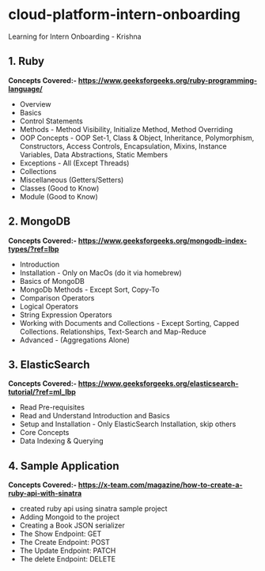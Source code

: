 # cloud-platform-intern-onboarding
Learning for Intern Onboarding - Krishna

## 1. Ruby
**Concepts Covered:- https://www.geeksforgeeks.org/ruby-programming-language/**
- Overview
- Basics
- Control Statements
- Methods - Method Visibility, Initialize Method, Method Overriding
- OOP Concepts - OOP Set-1, Class & Object, Inheritance, Polymorphism, Constructors, Access Controls, Encapsulation, Mixins, Instance Variables, Data Abstractions, Static Members
- Exceptions - All (Except Threads)
- Collections
- Miscellaneous (Getters/Setters)
- Classes (Good to Know)
- Module (Good to Know)

## 2. MongoDB
**Concepts Covered:- https://www.geeksforgeeks.org/mongodb-index-types/?ref=lbp**

- Introduction
- Installation - Only on MacOs (do it via homebrew)
- Basics of MongoDB
- MongoDb Methods - Except Sort, Copy-To
- Comparison Operators
- Logical Operators
- String Expression Operators
- Working with Documents and Collections - Except Sorting, Capped Collections. Relationships, Text-Search and Map-Reduce
- Advanced - (Aggregations Alone)

## 3. ElasticSearch
**Concepts Covered:- https://www.geeksforgeeks.org/elasticsearch-tutorial/?ref=ml_lbp**
-  Read Pre-requisites
-  Read and Understand Introduction and Basics
-  Setup and Installation - Only ElasticSearch Installation, skip others
-  Core Concepts
-  Data Indexing & Querying

## 4. Sample Application
**Concepts Covered:-  https://x-team.com/magazine/how-to-create-a-ruby-api-with-sinatra**
-  created ruby api using sinatra sample project
-  Adding Mongoid to the project
-  Creating a Book JSON serializer
-  The Show Endpoint: GET
-  The Create Endpoint: POST
-  The Update Endpoint: PATCH
-  The delete Endpoint: DELETE


